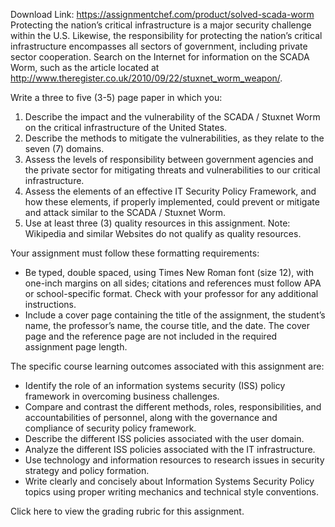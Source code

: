Download Link: https://assignmentchef.com/product/solved-scada-worm
<br>
Protecting the nation’s critical infrastructure is a major security challenge within the U.S.  Likewise, the responsibility for protecting the nation’s critical infrastructure encompasses all sectors of government, including private sector cooperation. Search on the Internet for information on the SCADA Worm, such as the article located at http://www.theregister.co.uk/2010/09/22/stuxnet_worm_weapon/.

Write a three to five (3-5) page paper in which you:

<ol>

 <li>Describe the impact and the vulnerability of the SCADA / Stuxnet Worm on the critical infrastructure of the United States.</li>

 <li>Describe the methods to mitigate the vulnerabilities, as they relate to the seven (7) domains.</li>

 <li>Assess the levels of responsibility between government agencies and the private sector for mitigating threats and vulnerabilities to our critical infrastructure.</li>

 <li>Assess the elements of an effective IT Security Policy Framework, and how these elements, if properly implemented, could prevent or mitigate and attack similar to the SCADA / Stuxnet Worm.</li>

 <li>Use at least three (3) quality resources in this assignment. Note: Wikipedia and similar Websites do not qualify as quality resources.</li>

</ol>

Your assignment must follow these formatting requirements:

<ul>

 <li>Be typed, double spaced, using Times New Roman font (size 12), with one-inch margins on all sides; citations and references must follow APA or school-specific format. Check with your professor for any additional instructions.</li>

 <li>Include a cover page containing the title of the assignment, the student’s name, the professor’s name, the course title, and the date. The cover page and the reference page are not included in the required assignment page length.</li>

</ul>

The specific course learning outcomes associated with this assignment are:

<ul>

 <li>Identify the role of an information systems security (ISS) policy framework in overcoming business challenges.</li>

 <li>Compare and contrast the different methods, roles, responsibilities, and accountabilities of personnel, along with the governance and compliance of security policy framework.</li>

 <li>Describe the different ISS policies associated with the user domain.</li>

 <li>Analyze the different ISS policies associated with the IT infrastructure.</li>

 <li>Use technology and information resources to research issues in security strategy and policy formation.</li>

 <li>Write clearly and concisely about Information Systems Security Policy topics using proper writing mechanics and technical style conventions.</li>

</ul>

Click here to view the grading rubric for this assignment.